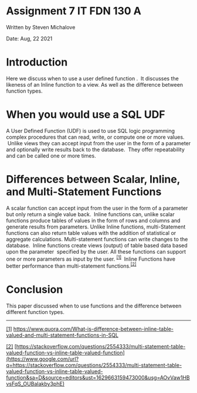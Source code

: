<div>

<span class="c4"> </span>

</div>

# <span class="c5">Assignment 7 IT FDN 130 A</span>

<span class="c4">Written by Steven Michalove</span>

<span class="c4">Date: Aug, 22 2021</span>

<span class="c4"></span>

# <span class="c5">Introduction</span>

<span class="c4">Here we discuss when to use a user defined function .  It discusses the likeness of an Inline function to a view. As well as the difference between function types.</span>

# <span class="c13">When you would use a SQL UDF</span>

<span class="c4"></span>

<span class="c4">A User Defined Function (UDF) is used to use SQL logic programming complex procedures that can read, write, or compute one or more values.  Unlike views they can accept input from the user in the form of a parameter and optionally write results back to the database.  They offer repeatability and can be called one or more times.</span>

<span class="c4"></span>

<span class="c4"></span>

# <span class="c13">Differences between Scalar, Inline, and Multi-Statement Functions</span>

<span class="c4"></span>

<span>A scalar function can accept input from the user in the form of a parameter but only return a single value back.  Inline functions can, unlike scalar functions produce tables of values in the form of rows and columns and generate results from parameters. Unlike Inline functions, multi-Statement functions can also return table values with the addition of statistical or aggregate calculations. Multi-statement functions can write changes to the database.  Inline functions create views (output) of table based data based upon the parameter  specified by the user. All these functions can support one or more parameters as input by the user.</span> <sup class="c1">[[1]](#ftnt1)</sup><span>  Inline Functions have better performance than multi-statement functions.</span><sup class="c1">[[2]](#ftnt2)</sup>

<span class="c4"></span>

# <span class="c5">Conclusion</span>

<span class="c4">This paper discussed when to use functions and the difference between different function types.</span>

* * *

<div>

[[1]](#ftnt_ref1)<span class="c0"> https://www.quora.com/What-is-difference-between-inline-table-valued-and-multi-statement-functions-in-SQL</span>

</div>

<div>

[[2]](#ftnt_ref2)<span class="c0"> </span><span class="c11">[https://stackoverflow.com/questions/2554333/multi-statement-table-valued-function-vs-inline-table-valued-function](https://www.google.com/url?q=https://stackoverflow.com/questions/2554333/multi-statement-table-valued-function-vs-inline-table-valued-function&sa=D&source=editors&ust=1629663159473000&usg=AOvVaw1HBvsFqS_OUBaIakby3phE)</span>

<span class="c0"></span>



</div>